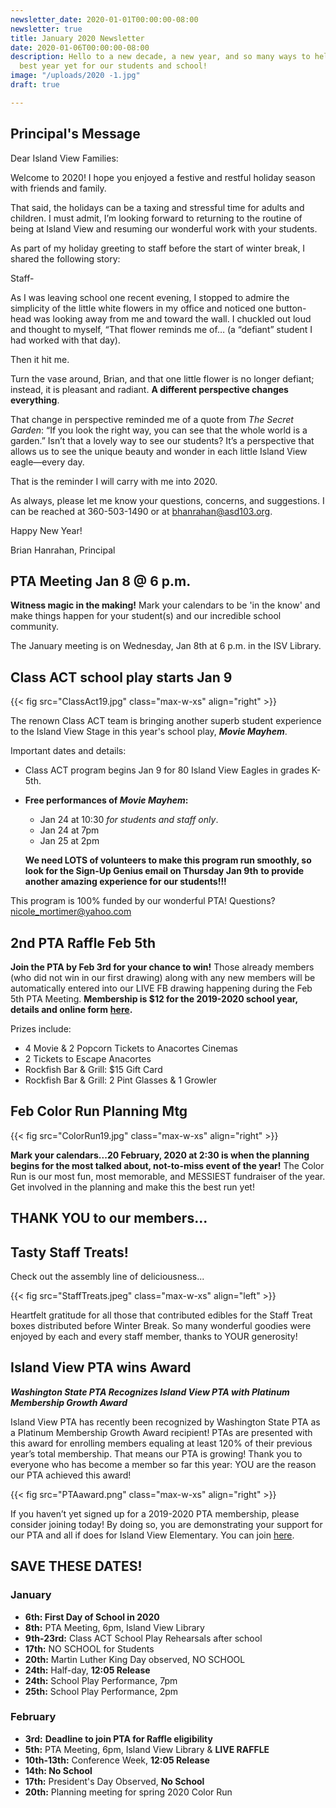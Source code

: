 ```yaml
---
newsletter_date: 2020-01-01T00:00:00-08:00
newsletter: true
title: January 2020 Newsletter
date: 2020-01-06T00:00:00-08:00
description: Hello to a new decade, a new year, and so many ways to help make it the
  best year yet for our students and school!
image: "/uploads/2020 -1.jpg"
draft: true

---
```

## Principal's Message

Dear Island View Families:

Welcome to 2020! I hope you enjoyed a festive and restful holiday season with friends and family.

That said, the holidays can be a taxing and stressful time for adults and children. I must admit, I’m looking forward to returning to the routine of being at Island View and resuming our wonderful work with your students.

As part of my holiday greeting to staff before the start of winter break, I shared the following story:

Staff-

As I was leaving school one recent evening, I stopped to admire the simplicity of the little white flowers in my office and noticed one button-head was looking away from me and toward the wall. I chuckled out loud and thought to myself, “That flower reminds me of… (a “defiant” student I had worked with that day).

Then it hit me.

Turn the vase around, Brian, and that one little flower is no longer defiant; instead, it is pleasant and radiant. **A different perspective changes everything**.

That change in perspective reminded me of a quote from _The Secret Garden_: “If you look the right way, you can see that the whole world is a garden.” Isn’t that a lovely way to see our students? It’s a perspective that allows us to see the unique beauty and wonder in each little Island View eagle—every day.

That is the reminder I will carry with me into 2020.

As always, please let me know your questions, concerns, and suggestions. I can be reached at 360-503-1490 or at [bhanrahan@asd103.org](mailto:bhanrahan@asd103.org).

Happy New Year!

Brian Hanrahan, Principal

## PTA Meeting Jan 8 @ 6 p.m.

**Witness magic in the making!** Mark your calendars to be 'in the know' and make things happen for your student(s) and our incredible school community.

The January meeting is on Wednesday, Jan 8th at 6 p.m. in the ISV Library.

## Class ACT school play starts Jan 9

{{< fig src="ClassAct19.jpg" class="max-w-xs" align="right" >}}

The renown Class ACT team is bringing another superb student experience to the Island View Stage in this year's school play, **_Movie Mayhem_**.

Important dates and details:

* Class ACT program begins Jan 9 for 80 Island View Eagles in grades K-5th. 


* **Free performances of _Movie Mayhem_:** 
  * Jan 24 at 10:30 _for students and staff only_.
  * Jan 24 at 7pm
  * Jan 25 at 2pm

  **We need LOTS of volunteers to make this program run smoothly, so look for the Sign-Up Genius email on Thursday Jan 9th** **to provide another amazing experience for our students!!!**

This program is 100% funded by our wonderful PTA!  Questions? [nicole_mortimer@yahoo.com](mailto:nicole_mortimer@yahoo.com)

## 2nd PTA Raffle Feb 5th

**Join the PTA by Feb 3rd for your chance to win!** Those already members (who did not win in our first drawing) along with any new members will be automatically entered into our LIVE FB drawing happening during the Feb 5th PTA Meeting. **Membership is $12 for the 2019-2020 school year, details and online form** [**here**](https://www.islandviewpta.org/membership/)**.**

Prizes include:

* 4 Movie & 2 Popcorn Tickets to Anacortes Cinemas
* 2 Tickets to Escape Anacortes
* Rockfish Bar & Grill: $15 Gift Card
* Rockfish Bar & Grill: 2 Pint Glasses & 1 Growler

## Feb Color Run Planning Mtg

{{< fig src="ColorRun19.jpg" class="max-w-xs" align="right" >}}

**Mark your calendars...20 February, 2020 at 2:30 is when the planning begins for the most talked about, not-to-miss event of the year!** The Color Run is our most fun, most memorable, and MESSIEST fundraiser of the year. Get involved in the planning and make this the best run yet!

## THANK YOU to our members...

## Tasty Staff Treats!

Check out the assembly line of deliciousness...

{{< fig src="StaffTreats.jpeg" class="max-w-xs" align="left" >}}

Heartfelt gratitude for all those that contributed edibles for the Staff Treat boxes distributed before Winter Break. So many wonderful goodies were enjoyed by each and every staff member, thanks to YOUR generosity!

## Island View PTA wins Award

**_Washington State PTA Recognizes Island View PTA with Platinum Membership Growth Award_**

Island View PTA has recently been recognized by Washington State PTA as a Platinum Membership Growth Award recipient! PTAs are presented with this award for enrolling members equaling at least 120% of their previous year’s total membership. That means our PTA is growing! Thank you to everyone who has become a member so far this year: YOU are the reason our PTA achieved this award!

{{< fig src="PTAaward.png" class="max-w-xs" align="right" >}}

If you haven’t yet signed up for a 2019-2020 PTA membership, please consider joining today! By doing so, you are demonstrating your support for our PTA and all if does for Island View Elementary. You can join [here](www.islandviewpta.org/membership).

## SAVE THESE DATES!

### January

* **6th:  First Day of School in 2020**
* **8th:**  PTA Meeting, 6pm, Island View Library
* **9th-23rd:**  Class ACT School Play Rehearsals after school
* **17th:**  NO SCHOOL for Students
* **20th:**  Martin Luther King Day observed, NO SCHOOL
* **24th:**  Half-day, **12:05 Release**
* **24th:**  School Play Performance, 7pm
* **25th:**  School Play Performance, 2pm

### February

* **3rd:**  **Deadline to join PTA for Raffle eligibility**
* **5th:**  PTA Meeting, 6pm, Island View Library & **LIVE RAFFLE**
* **10th-13th:**  Conference Week, **12:05 Release**
* **14th:  No School**
* **17th:**  President's Day Observed, **No School**
* **20th:** Planning meeting for spring 2020 Color Run